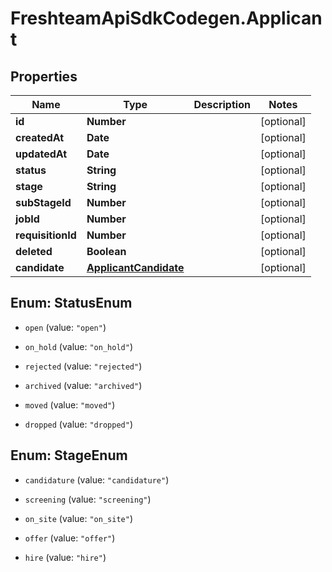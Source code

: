 # FreshteamApiSdkCodegen.Applicant

## Properties

Name | Type | Description | Notes
------------ | ------------- | ------------- | -------------
**id** | **Number** |  | [optional] 
**createdAt** | **Date** |  | [optional] 
**updatedAt** | **Date** |  | [optional] 
**status** | **String** |  | [optional] 
**stage** | **String** |  | [optional] 
**subStageId** | **Number** |  | [optional] 
**jobId** | **Number** |  | [optional] 
**requisitionId** | **Number** |  | [optional] 
**deleted** | **Boolean** |  | [optional] 
**candidate** | [**ApplicantCandidate**](ApplicantCandidate.md) |  | [optional] 



## Enum: StatusEnum


* `open` (value: `"open"`)

* `on_hold` (value: `"on_hold"`)

* `rejected` (value: `"rejected"`)

* `archived` (value: `"archived"`)

* `moved` (value: `"moved"`)

* `dropped` (value: `"dropped"`)





## Enum: StageEnum


* `candidature` (value: `"candidature"`)

* `screening` (value: `"screening"`)

* `on_site` (value: `"on_site"`)

* `offer` (value: `"offer"`)

* `hire` (value: `"hire"`)





